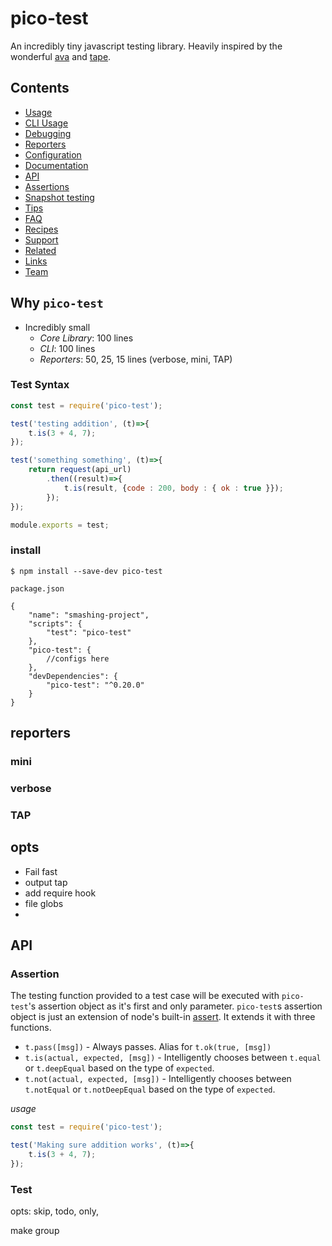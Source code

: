 # pico-test
An incredibly tiny javascript testing library. Heavily inspired by the wonderful [ava](https://github.com/avajs/ava) and [tape](https://github.com/substack/tape).


## Contents

- [Usage](#usage)
- [CLI Usage](#cli)
- [Debugging](#debugging)
- [Reporters](#reporters)
- [Configuration](#configuration)
- [Documentation](#documentation)
- [API](#api)
- [Assertions](#assertions)
- [Snapshot testing](#snapshot-testing)
- [Tips](#tips)
- [FAQ](#faq)
- [Recipes](#recipes)
- [Support](#support)
- [Related](#related)
- [Links](#links)
- [Team](#team)

## Why `pico-test`
- Incredibly small
  - *Core Library*: 100 lines
  - *CLI*: 100 lines
  - *Reporters*: 50, 25, 15 lines (verbose, mini, TAP)



### Test Syntax
```js
const test = require('pico-test');

test('testing addition', (t)=>{
	t.is(3 + 4, 7);
});

test('something something', (t)=>{
	return request(api_url)
		.then((result)=>{
			t.is(result, {code : 200, body : { ok : true }});
		});
});

module.exports = test;
```

### install

```
$ npm install --save-dev pico-test
```

`package.json`
```
{
	"name": "smashing-project",
	"scripts": {
		"test": "pico-test"
	},
	"pico-test": {
		//configs here
	},
	"devDependencies": {
		"pico-test": "^0.20.0"
	}
}
```

## reporters

### mini

### verbose

### TAP



## opts
- Fail fast
- output tap
- add require hook
- file globs
-


## API

### Assertion

The testing function provided to a test case will be executed with `pico-test`'s assertion object as it's first and only parameter. `pico-test`s assertion object is just an extension of node's built-in [assert](https://nodejs.org/api/assert.html). It extends it with three functions.

* `t.pass([msg])` - Always passes. Alias for `t.ok(true, [msg])`
* `t.is(actual, expected, [msg])` - Intelligently chooses between `t.equal` or `t.deepEqual` based on the type of `expected`.
* `t.not(actual, expected, [msg])` - Intelligently chooses between `t.notEqual` or `t.notDeepEqual` based on the type of `expected`.

*usage*
```js
const test = require('pico-test');

test('Making sure addition works', (t)=>{
	t.is(3 + 4, 7);
});
```



### Test

opts: skip, todo, only,

make
group
